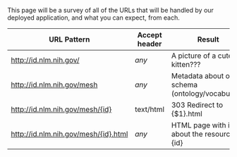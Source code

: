 This page will be a survey of all of the URLs that will be handled by our deployed application, and what you can expect, from each.

| URL Pattern                          | Accept header |            Result                        | 
|--------------------------------------|---------------|------------------------------------------|
| http://id.nlm.nih.gov/               |  *any*        | A picture of a cute kitten???            |
| http://id.nlm.nih.gov/mesh           |  *any*        | Metadata about our schema (ontology/vocabulary) |
| http://id.nlm.nih.gov/mesh/{id}      | text/html     | 303 Redirect to {$1}.html                |
| http://id.nlm.nih.gov/mesh/{id}.html |  *any*        | HTML page with info about the resource {id} |

